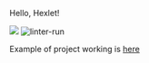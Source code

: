 Hello, Hexlet!

<a href="https://codeclimate.com/github/codeclimate/codeclimate/maintainability"><img src="https://api.codeclimate.com/v1/badges/a99a88d28ad37a79dbf6/maintainability" /></a>
![linter-run](https://github.com/yuriy-kormin/python-project-lvl1/actions/workflows/linter-run.yml/badge.svg)

Example of project working is <a href ="https://asciinema.org/a/l4Qnx6DoTCFgXwty7qsi0B3E8">here<a>